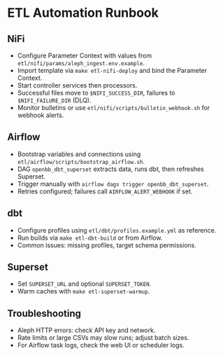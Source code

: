 # ETL Automation Runbook

## NiFi
- Configure Parameter Context with values from `etl/nifi/params/aleph_ingest.env.example`.
- Import template via `make etl-nifi-deploy` and bind the Parameter Context.
- Start controller services then processors.
- Successful files move to `$NIFI_SUCCESS_DIR`, failures to `$NIFI_FAILURE_DIR` (DLQ).
- Monitor bulletins or use `etl/nifi/scripts/bulletin_webhook.sh` for webhook alerts.

## Airflow
- Bootstrap variables and connections using `etl/airflow/scripts/bootstrap_airflow.sh`.
- DAG `openbb_dbt_superset` extracts data, runs dbt, then refreshes Superset.
- Trigger manually with `airflow dags trigger openbb_dbt_superset`.
- Retries configured; failures call `AIRFLOW_ALERT_WEBHOOK` if set.

## dbt
- Configure profiles using `etl/dbt/profiles.example.yml` as reference.
- Run builds via `make etl-dbt-build` or from Airflow.
- Common issues: missing profiles, target schema permissions.

## Superset
- Set `SUPERSET_URL` and optional `SUPERSET_TOKEN`.
- Warm caches with `make etl-superset-warmup`.

## Troubleshooting
- Aleph HTTP errors: check API key and network.
- Rate limits or large CSVs may slow runs; adjust batch sizes.
- For Airflow task logs, check the web UI or scheduler logs.
